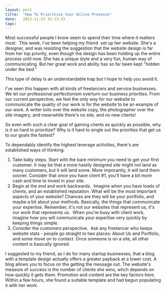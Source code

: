 ```yaml
---
layout: post
title:  "How To Prioritise Your Online Presence"
date:   2013-11-23 15:13:33
tags:   
---
```


Most successful people I know seem to spend their time where it matters most.  This week, I've been helping my friend  set up her website. She's a designer, and was resisting the suggestion that the website design is far from her top priority, even though the design has been holding up the entire process until now. She has a unique style and a very fun, human way of communicating. But her great work and ability has so far been kept "hidden under the bed."

This type of delay is an understandable trap but I hope to help you avoid it.

I've seen this happen with all kinds of freelancers and service businesses. We let our professional perfectionism overturn our business priorities. From our current perspective, we feel the only way for our website to communicate the quality of our work is for the website to be an example of our work. A writer toils over the website copy, the photographer over the site imagery, and meanwhile there's no site, and no new clients!

So even with such a clear goal of gaining clients as quickly as possible, why is it so hard to prioritize? Why is it hard to single out the priorities that get us to our goals the fastest?

To dependably identify the highest leverage activities, there's are established ways of thinking:
<ol>
	<li>Take baby steps. Start with the bare minimum you need to get your first customer. It may be that a more hastily designed site might not land as many customers, but it will land some. More imporantly, it will land them sooner. Consider that once you have client #1, you'll have a bit more cash and time to invest in your site.</li>
	<li>Begin at the end and work backwards.  Imagine when you have loads of clients, and an established reputation. What will be the most important aspects of your website? Chances are they will be your portfolio, and maybe a bit about your methods. Basically, the things that communicate your expertise. Remember, it's not our websites that represent us, it's our work that represents us.  When you're busy with client work, imagine how you will communicate your expertise very quickly by keeping things simple.</li>
	<li>Consider the customers perspective.  Ask any freelancer who keeps website stats - people go straight to two places: About Us and Portfolio, and some move on to contact. Once someone is on a site, all other content is basically ignored.</li>
</ol>
I suggested to my friend, as I do for many startup businesses, that a blog with a template design actually offers a greater payback at a lower cost. A blog allows you to focus on the getting the message out. The website's measure of success is the number of clients she wins, whch depends on how quickly it gets them. Promotion and content are the key factors here.  Within a few hours, she found a suitable template and had begun populating it with her work.
